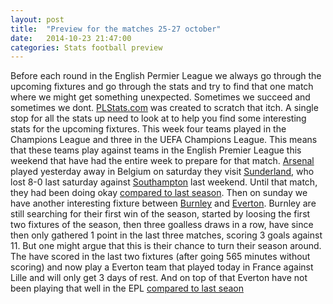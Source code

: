 ```yaml
---
layout: post
title:  "Preview for the matches 25-27 october"
date:   2014-10-23 21:47:00
categories: Stats football preview
---
```


Before each round in the English Permier League we always go through the upcoming fixtures and go through the stats and try to find that one match where we might get something unexpected.
Sometimes we succeed and sometimes we dont. [PLStats.com][league-page] was created to scratch that itch. A single stop for all the stats up need to look at to help you find some interesting
stats for the upcoming fixtures. This week four teams played in the Champions League and three in the UEFA Champions League. This means that these teams play against teams in the English Premier League
this weekend that have had the entire week to prepare for that match. [Arsenal][arsenal-page] played yesterday away in Belgium on saturday they visit [Sunderland][sunderland-page], who lost 8-0 last saturday against
[Southampton][southampton-page] last weekend. Until that match, they had been doing okay [compared to last season][sunderland-compared].
Then on sunday we have another interesting fixture between [Burnley][burnley-page] and [Everton][everton-page]. Burnley are still searching for their first win of the season, started by loosing the first two fixtures of the
season, then three goalless draws in a row, have since then only gathered 1 point in the last three matches, scoring 3 goals against 11. But one might argue that this is their chance to turn their season around. The have scored in the last two
fixtures (after going 565 minutes without scoring) and now play a Everton team that played today in France against Lille and will only get 3 days of rest. And on top of that Everton have not been playing that well in the EPL [compared to last seaon][everton-compared]

[league-page]: http://plstats.com
[arsenal-page]: http://plstats.com/#/Team/Arsenal
[sunderland-page]: http://plstats.com/#/Team/Sunderland
[southampton-page]: http://plstats.com/#/Team/Southampton
[sunderland-compared]: http://plstats.com/#/ComparedToLastSeason/Sunderland
[burnley-page]: http://plstats.com/#/Team/Burnley
[everton-page]: http://plstats.com/#/Team/Everton
[everton-compared]: http://plstats.com/#/ComparedToLastSeason/Everton